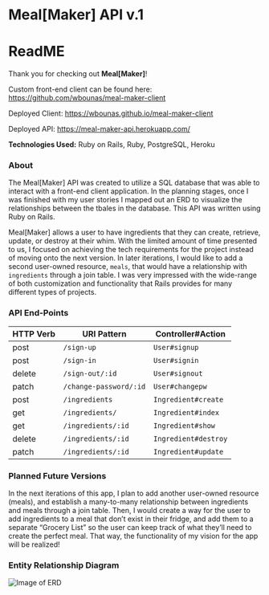 # **Meal[Maker] API v.1**
# **ReadME**

Thank you for checking out **Meal[Maker]**!

Custom front-end client can be found here:
https://github.com/wbounas/meal-maker-client

Deployed Client:
https://wbounas.github.io/meal-maker-client

Deployed API:
https://meal-maker-api.herokuapp.com/

**Technologies Used:**
Ruby on Rails, Ruby, PostgreSQL, Heroku

### **About**

The Meal[Maker] API was created to utilize a SQL database that was able to interact with a front-end client application. In the planning stages, once I was finished with my user stories I mapped out an ERD to visualize the relationships between the tbales in the database. This API was written using Ruby on Rails.

Meal[Maker] allows a user to have ingredients that they can create, retrieve, update, or destroy at their whim. With the limited amount of time presented to us, I focused on achieving the tech requirements for the project instead of moving onto the next version. In later iterations, I would like to add a second user-owned resource, `meals`, that would have a relationship with `ingredients` through a join table. I was very impressed with the wide-range of both customization and functionality that Rails provides for many different types of projects.

### **API End-Points**

| HTTP Verb | URI Pattern         | Controller#Action |
|--------|------------------------|-------------------|
| post   | `/sign-up`             | `User#signup`    |
| post   | `/sign-in`             | `User#signin`    |
| delete | `/sign-out/:id`        | `User#signout`   |
| patch  | `/change-password/:id` | `User#changepw`  |
| post   | `/ingredients`         | `Ingredient#create`  |
| get    | `/ingredients/`        | `Ingredient#index` |
| get    | `/ingredients/:id`     | `Ingredient#show` |
| delete | `/ingredients/:id`     | `Ingredient#destroy` |
| patch  | `/ingredients/:id`     | `Ingredient#update` |


### **Planned Future Versions**

In the next iterations of this app, I plan to add another user-owned resource (meals), and establish a many-to-many relationship between ingredients and meals through a join table. Then, I would create a way for the user to add ingredients to a meal that don’t exist in their fridge, and add them to a separate “Grocery List” so the user can keep track of what they’ll need to create the perfect meal. That way, the functionality of my vision for the app will be realized!


### **Entity Relationship Diagram**

![Image of ERD](https://i.imgur.com/DtvZBUe.png)
